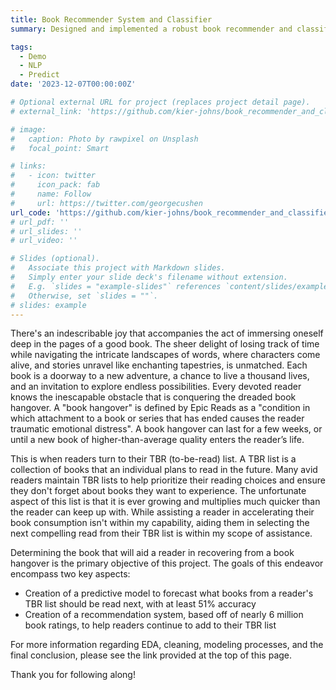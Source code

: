 ```yaml
---
title: Book Recommender System and Classifier
summary: Designed and implemented a robust book recommender and classifier system while employing feature engineering and preprocessing methods to enhance the quality of input data, resulting in more accurate and reliable predictions.

tags:
  - Demo
  - NLP
  - Predict
date: '2023-12-07T00:00:00Z'

# Optional external URL for project (replaces project detail page).
# external_link: 'https://github.com/kier-johns/book_recommender_and_classifier'

# image:
#   caption: Photo by rawpixel on Unsplash
#   focal_point: Smart

# links:
#   - icon: twitter
#     icon_pack: fab
#     name: Follow
#     url: https://twitter.com/georgecushen
url_code: 'https://github.com/kier-johns/book_recommender_and_classifier'
# url_pdf: ''
# url_slides: ''
# url_video: ''

# Slides (optional).
#   Associate this project with Markdown slides.
#   Simply enter your slide deck's filename without extension.
#   E.g. `slides = "example-slides"` references `content/slides/example-slides.md`.
#   Otherwise, set `slides = ""`.
# slides: example
---
```


There's an indescribable joy that accompanies the act of immersing oneself deep in the pages of a good book. The sheer delight of losing track of time while navigating the intricate landscapes of words, where characters come alive, and stories unravel like enchanting tapestries, is unmatched. Each book is a doorway to a new adventure, a chance to live a thousand lives, and an invitation to explore endless possibilities. Every devoted reader knows the inescapable obstacle that is conquering the dreaded book hangover. A "book hangover" is defined by Epic Reads as a "condition in which attachment to a book or series that has ended causes the reader traumatic emotional distress". A book hangover can last for a few weeks, or until a new book of higher-than-average quality enters the reader’s life.

This is when readers turn to their TBR (to-be-read) list. A TBR list is a collection of books that an individual plans to read in the future. Many avid readers maintain TBR lists to help prioritize their reading choices and ensure they don't forget about books they want to experience. The unfortunate aspect of this list is that it is ever growing and multiplies much quicker than the reader can keep up with. While assisting a reader in accelerating their book consumption isn't within my capability, aiding them in selecting the next compelling read from their TBR list is within my scope of assistance.

Determining the book that will aid a reader in recovering from a book hangover is the primary objective of this project. The goals of this endeavor encompass two key aspects:

- Creation of a predictive model to forecast what books from a reader's TBR list should be read next, with at least 51% accuracy
- Creation of a recommendation system, based off of nearly 6 million book ratings, to help readers continue to add to their TBR list

For more information regarding EDA, cleaning, modeling processes, and the final conclusion, please see the link provided at the top of this page.

Thank you for following along!
